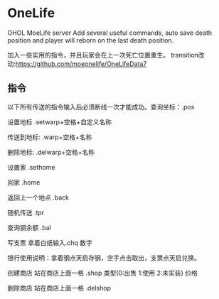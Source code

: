 # OneLife
OHOL MoeLife server
Add several useful commands, auto save death position and player will reborn on the last death position.

加入一些实用的指令，并且玩家会在上一次死亡位置重生。
transition改动:https://github.com/moeonelife/OneLifeData7

## 指令

以下所有传送的指令输入后必须断线一次才能成功。查询坐标：.pos

设置地标 .setwarp+空格+自定义名称

传送到地标: .warp+空格+名称

删除地标: .delwarp+空格+名称

设置家 .sethome

回家 .home

返回上一个地点 .back

随机传送 .tpr

查询钢余额 .bal

写支票 拿着白纸输入.chq 数字

银行使用说明：拿着钢点天启存钢，空手点击取出，支票点天启兑换。

创建商店 站在商店上面一格 .shop 类型(0:出售 1:使用 2:未实装) 价格

删除商店 站在商店上面一格 .delshop
